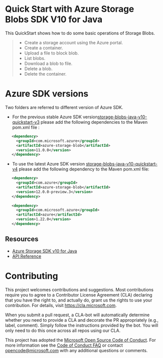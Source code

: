 
# Quick Start with Azure Storage Blobs SDK V10 for Java

This QuickStart shows how to do some basic operations of Storage Blobs. 

> * Create a storage account using the Azure portal.
> * Create a container.
> * Upload a file to block blob.
> * List blobs.
> * Download a blob to file.
> * Delete a blob.
> * Delete the container.

# Azure SDK versions
Two folders are referred to different version of Azure SDK.
* For the previous stable Azure SDK version[storage-blobs-java-v10-quickstart-v3](https://github.com/tzhanl/storage-blobs-java-v10-quickstart/tree/blobv4/storage-blobs-java-v10-quickstart-v3) please add the following dependencies to the Maven  pom.xml file :
```xml
   <dependency>
     <groupId>com.microsoft.azure</groupId>
     <artifactId>azure-storage-blob</artifactId>
     <version>11.0.0</version>
   </dependency>
```
* To use the latest Azure SDK version [storage-blobs-java-v10-quickstart-v4](https://github.com/tzhanl/storage-blobs-java-v10-quickstart/tree/blobv4/storage-blobs-java-v10-quickstart-v4) please add the following dependency to the Maven pom.xml file:
```xml
   <dependency>
     <groupId>com.azure</groupId>
     <artifactId>azure-storage-blob</artifactId>
     <version>12.0.0-preview.3</version>
   </dependency>
    
   <dependency>
     <groupId>com.microsoft.azure</groupId>
     <artifactId>azure</artifactId>
     <version>1.22.0</version>
   </dependency>
```
## Resources
* [Azure Storage SDK v10 for Java](https://github.com/azure/azure-storage-java/tree/vNext)
* [API Reference](https://docs.microsoft.com/en-us/java/api/storage/client?view=azure-java-preview)

# Contributing

This project welcomes contributions and suggestions.  Most contributions require you to agree to a
Contributor License Agreement (CLA) declaring that you have the right to, and actually do, grant us
the rights to use your contribution. For details, visit https://cla.microsoft.com.

When you submit a pull request, a CLA-bot will automatically determine whether you need to provide
a CLA and decorate the PR appropriately (e.g., label, comment). Simply follow the instructions
provided by the bot. You will only need to do this once across all repos using our CLA.

This project has adopted the [Microsoft Open Source Code of Conduct](https://opensource.microsoft.com/codeofconduct/).
For more information see the [Code of Conduct FAQ](https://opensource.microsoft.com/codeofconduct/faq/) or
contact [opencode@microsoft.com](mailto:opencode@microsoft.com) with any additional questions or comments.
